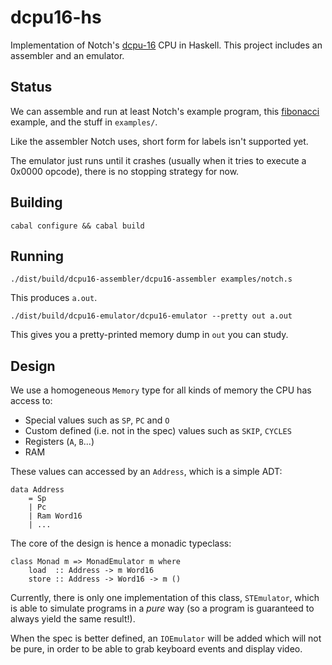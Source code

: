 dcpu16-hs
=========

Implementation of Notch's [dcpu-16] CPU in Haskell. This project includes an
assembler and an emulator.

[dcpu-16]: http://0x10c.com/doc/dcpu-16.txt

Status
------

We can assemble and run at least Notch's example program, this [fibonacci]
example, and the stuff in `examples/`.

[fibonacci]: https://github.com/jazzychad/dcpu-asm/blob/master/fib.d16

Like the assembler Notch uses, short form for labels isn't supported yet.

The emulator just runs until it crashes (usually when it tries to execute a
0x0000 opcode), there is no stopping strategy for now.

Building
--------

    cabal configure && cabal build

Running
-------

    ./dist/build/dcpu16-assembler/dcpu16-assembler examples/notch.s

This produces `a.out`.

    ./dist/build/dcpu16-emulator/dcpu16-emulator --pretty out a.out

This gives you a pretty-printed memory dump in `out` you can study.

Design
------

We use a homogeneous `Memory` type for all kinds of memory the CPU has access
to:

- Special values such as `SP`, `PC` and `O`
- Custom defined (i.e. not in the spec) values such as `SKIP`, `CYCLES`
- Registers (`A`, `B`...)
- RAM

These values can accessed by an `Address`, which is a simple ADT:

    data Address
        = Sp
        | Pc
        | Ram Word16
        | ...

The core of the design is hence a monadic typeclass:

    class Monad m => MonadEmulator m where
        load  :: Address -> m Word16
        store :: Address -> Word16 -> m ()

Currently, there is only one implementation of this class, `STEmulator`, which
is able to simulate programs in a *pure* way (so a program is guaranteed to
always yield the same result!).

When the spec is better defined, an `IOEmulator` will be added which will not be
pure, in order to be able to grab keyboard events and display video.

